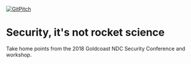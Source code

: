 [![GitPitch](https://gitpitch.com/assets/badge.svg)](https://gitpitch.com/deshorsley/notrocketscience/develop#/)

# Security, it's not rocket science

Take home points from the 2018 Goldcoast NDC Security Conference and workshop.
